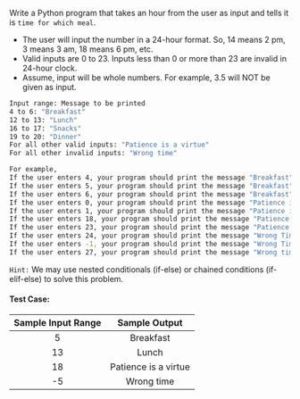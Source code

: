 Write a Python program that takes an hour from the user as input and tells it is `time for which meal`.

- The user will input the number in a 24-hour format. So, 14 means 2 pm, 3 means 3 am, 18 means 6 pm, etc.
- Valid inputs are 0 to 23. Inputs less than 0 or more than 23 are invalid in 24-hour clock.
- Assume, input will be whole numbers. For example, 3.5 will NOT be given as input.

```bash
Input range: Message to be printed
4 to 6: "Breakfast"
12 to 13: "Lunch"
16 to 17: "Snacks"
19 to 20: "Dinner"
For all other valid inputs: "Patience is a virtue"
For all other invalid inputs: "Wrong time"

For example,
If the user enters 4, your program should print the message "Breakfast".
If the user enters 5, your program should print the message "Breakfast".
If the user enters 6, your program should print the message "Breakfast".
If the user enters 0, your program should print the message "Patience is a virtue".
If the user enters 1, your program should print the message "Patience is a virtue".
If the user enters 18, your program should print the message "Patience is a virtue".
If the user enters 23, your program should print the message "Patience is a virtue".
If the user enters 24, your program should print the message "Wrong Time".
If the user enters -1, your program should print the message "Wrong Time".
If the user enters 27, your program should print the message "Wrong time".
```

`Hint:` We may use nested conditionals (if-else) or chained conditions (if-elif-else) to solve this problem.

#### Test Case:

| Sample Input Range |    Sample Output     |
| :----------------: | :------------------: |
|         5          |      Breakfast       |
|         13         |        Lunch         |
|         18         | Patience is a virtue |
|         -5         |      Wrong time      |
